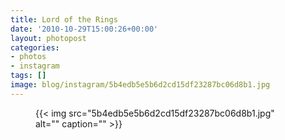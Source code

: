 ```yaml
---
title: Lord of the Rings
date: '2010-10-29T15:00:26+00:00'
layout: photopost
categories:
- photos
- instagram
tags: []
image: blog/instagram/5b4edb5e5b6d2cd15df23287bc06d8b1.jpg
---
```


<figure class="photo photo--square">
  {{< img src="5b4edb5e5b6d2cd15df23287bc06d8b1.jpg" alt="" caption="" >}}

</figure>



